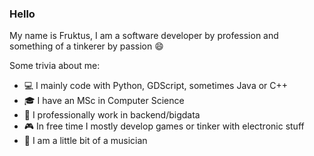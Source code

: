### Hello
My name is Fruktus, I am a software developer by profession and something of a tinkerer by passion 😄

Some trivia about me:
- 💻 I mainly code with Python, GDScript, sometimes Java or C++
- 🎓 I have an MSc in Computer Science
- 👷 I professionally work in backend/bigdata
- 🎮 In free time I mostly develop games or tinker with electronic stuff
- 🎸 I am a little bit of a musician
